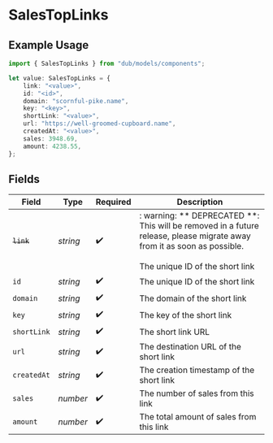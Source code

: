 # SalesTopLinks

## Example Usage

```typescript
import { SalesTopLinks } from "dub/models/components";

let value: SalesTopLinks = {
    link: "<value>",
    id: "<id>",
    domain: "scornful-pike.name",
    key: "<key>",
    shortLink: "<value>",
    url: "https://well-groomed-cupboard.name",
    createdAt: "<value>",
    sales: 3948.69,
    amount: 4238.55,
};
```

## Fields

| Field                                                                                                                                                    | Type                                                                                                                                                     | Required                                                                                                                                                 | Description                                                                                                                                              |
| -------------------------------------------------------------------------------------------------------------------------------------------------------- | -------------------------------------------------------------------------------------------------------------------------------------------------------- | -------------------------------------------------------------------------------------------------------------------------------------------------------- | -------------------------------------------------------------------------------------------------------------------------------------------------------- |
| ~~`link`~~                                                                                                                                               | *string*                                                                                                                                                 | :heavy_check_mark:                                                                                                                                       | : warning: ** DEPRECATED **: This will be removed in a future release, please migrate away from it as soon as possible.<br/><br/>The unique ID of the short link |
| `id`                                                                                                                                                     | *string*                                                                                                                                                 | :heavy_check_mark:                                                                                                                                       | The unique ID of the short link                                                                                                                          |
| `domain`                                                                                                                                                 | *string*                                                                                                                                                 | :heavy_check_mark:                                                                                                                                       | The domain of the short link                                                                                                                             |
| `key`                                                                                                                                                    | *string*                                                                                                                                                 | :heavy_check_mark:                                                                                                                                       | The key of the short link                                                                                                                                |
| `shortLink`                                                                                                                                              | *string*                                                                                                                                                 | :heavy_check_mark:                                                                                                                                       | The short link URL                                                                                                                                       |
| `url`                                                                                                                                                    | *string*                                                                                                                                                 | :heavy_check_mark:                                                                                                                                       | The destination URL of the short link                                                                                                                    |
| `createdAt`                                                                                                                                              | *string*                                                                                                                                                 | :heavy_check_mark:                                                                                                                                       | The creation timestamp of the short link                                                                                                                 |
| `sales`                                                                                                                                                  | *number*                                                                                                                                                 | :heavy_check_mark:                                                                                                                                       | The number of sales from this link                                                                                                                       |
| `amount`                                                                                                                                                 | *number*                                                                                                                                                 | :heavy_check_mark:                                                                                                                                       | The total amount of sales from this link                                                                                                                 |